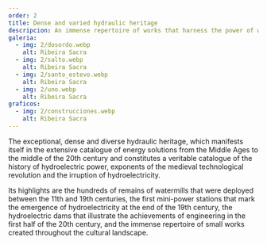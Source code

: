 ```yaml
---
order: 2
title: Dense and varied hydraulic heritage
descripcion: An immense repertoire of works that harness the power of water, from humble drinking fountains and countless traditional water mills to the engineering works of 20th century hydroelectric dams.
galeria:
  - img: 2/dosordo.webp
    alt: Ribeira Sacra
  - img: 2/salto.webp
    alt: Ribeira Sacra
  - img: 2/santo_estevo.webp
    alt: Ribeira Sacra
  - img: 2/uno.webp
    alt: Ribeira Sacra
graficos:
  - img: 2/construcciones.webp
    alt: Ribeira Sacra
---
```


The exceptional, dense and diverse hydraulic heritage, which manifests itself in the extensive catalogue of energy solutions from the Middle Ages to the middle of the 20th century and constitutes a veritable catalogue of the history of hydroelectric power, exponents of the medieval technological revolution and the irruption of hydroelectricity.

Its highlights are the hundreds of remains of watermills that were deployed between the 11th and 19th centuries, the first mini-power stations that mark the emergence of hydroelectricity at the end of the 19th century, the hydroelectric dams that illustrate the achievements of engineering in the first half of the 20th century, and the immense repertoire of small works created throughout the cultural landscape.
